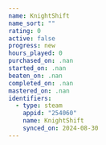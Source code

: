 ```yaml
---
name: KnightShift
name_sort: ""
rating: 0
active: false
progress: new
hours_played: 0
purchased_on: .nan
started_on: .nan
beaten_on: .nan
completed_on: .nan
mastered_on: .nan
identifiers:
  - type: steam
    appid: "254060"
    name: KnightShift
    synced_on: 2024-08-30
---
```

